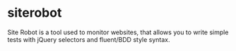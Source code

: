 siterobot
=========

Site Robot is a tool used to monitor websites, that allows you to write simple  tests with jQuery selectors and fluent/BDD style syntax.